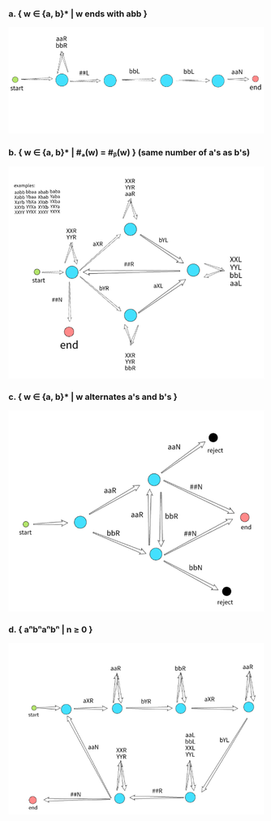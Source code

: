 ### a. { w ∈ {a, b}\* | w ends with abb }

![Exercise5a](images/Exercise5a.png)

### b. { w ∈ {a, b}\* | #ₐ(w) = #ᵦ(w) } (same number of a's as b's)

![Exercise5b](images/Exercise5b.png)

### c. { w ∈ {a, b}\* | w alternates a's and b's }

![Exercise5c](images/Exercise5c.png)

### d. { aⁿbⁿaⁿbⁿ | n ≥ 0 }

![Exercise5d](images/Exercise5d.png)
